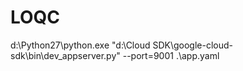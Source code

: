 # LOQC
d:\Python27\python.exe "d:\Cloud SDK\google-cloud-sdk\bin\dev_appserver.py" --port=9001 .\app.yaml
